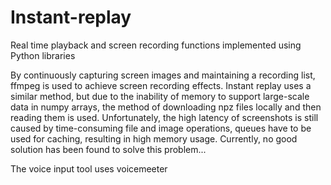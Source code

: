 # Instant-replay
Real time playback and screen recording functions implemented using Python libraries


By continuously capturing screen images and maintaining a recording list, ffmpeg is used to achieve screen recording effects. Instant replay uses a similar method, but due to the inability of memory to support large-scale data in numpy arrays, the method of downloading npz files locally and then reading them is used. Unfortunately, the high latency of screenshots is still caused by time-consuming file and image operations, queues have to be used for caching, resulting in high memory usage. Currently, no good solution has been found to solve this problem...

The voice input tool uses voicemeeter
